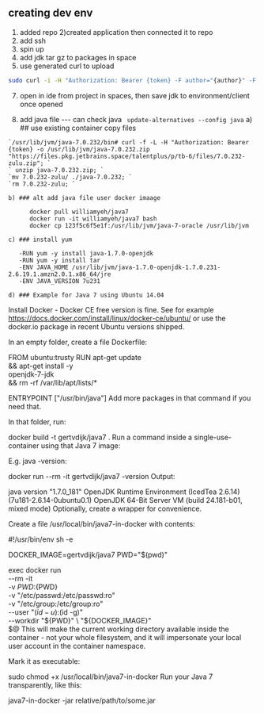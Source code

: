 ## creating dev env
  1) added repo
  2)created application then connected it to repo
  3) add ssh
  4) spin up 
  5) add jdk tar gz to packages in space
  6) use generated curl to upload 
   ```bash
   sudo curl -i -H "Authorization: Bearer {token} -F author="{author}" -F description="jdk7Gzip" -F file=@"/Users/bpaxton/Downloads/depend.tar.gz" https://files.pkg.jetbrains.space/talentplus/p/tb-6/files/
   ```
   
  7) open in ide from project in spaces, then save jdk to environment/client once opened    
  
  8) add java file --- can check java ` update-alternatives --config java`
    a) ## use existing container copy files
    
    `/usr/lib/jvm/java-7.0.232/bin# curl -f -L -H "Authorization: Bearer {token} -o /usr/lib/jvm/java-7.0.232.zip "https://files.pkg.jetbrains.space/talentplus/p/tb-6/files/7.0.232-zulu.zip"; `
    ` unzip java-7.0.232.zip; `
    `mv 7.0.232-zulu/ ./java-7.0.232; `
    `rm 7.0.232-zulu; `
    
    b) ### alt add java file user docker imaage
    
          docker pull williamyeh/java7 
          docker run -it williamyeh/java7 bash
          docker cp 123f5c6f5e1f:/usr/lib/jvm/java-7-oracle /usr/lib/jvm
     
    c) ### install yum
    
       -RUN yum -y install java-1.7.0-openjdk
       -RUN yum -y install tar
       -ENV JAVA_HOME /usr/lib/jvm/java-1.7.0-openjdk-1.7.0.231-2.6.19.1.amzn2.0.1.x86_64/jre
       -ENV JAVA_VERSION 7u231
       
    d) ### Example for Java 7 using Ubuntu 14.04
    
Install Docker - Docker CE free version is fine. See for example https://docs.docker.com/install/linux/docker-ce/ubuntu/ or use the docker.io package in recent Ubuntu versions shipped.

In an empty folder, create a file Dockerfile:

FROM ubuntu:trusty
RUN apt-get update \
    && apt-get install -y \
        openjdk-7-jdk \
    && rm -rf /var/lib/apt/lists/*

ENTRYPOINT ["/usr/bin/java"]
Add more packages in that command if you need that.

In that folder, run:

docker build -t gertvdijk/java7 .
Run a command inside a single-use-container using that Java 7 image:

E.g. java -version:

docker run --rm -it gertvdijk/java7 -version
Output:

java version "1.7.0_181"
OpenJDK Runtime Environment (IcedTea 2.6.14) (7u181-2.6.14-0ubuntu0.1)
OpenJDK 64-Bit Server VM (build 24.181-b01, mixed mode)
Optionally, create a wrapper for convenience.

Create a file /usr/local/bin/java7-in-docker with contents:

#!/usr/bin/env sh -e

DOCKER_IMAGE=gertvdijk/java7
PWD="$(pwd)"

exec docker run \
  --rm -it \
  -v ${PWD}:${PWD} \
  -v "/etc/passwd:/etc/passwd:ro" \
  -v "/etc/group:/etc/group:ro" \
  --user "$(id -u):$(id -g)" \
  --workdir "${PWD}" \
  "${DOCKER_IMAGE}" \
  $@
This will make the current working directory available inside the container - not your whole filesystem, and it will impersonate your local user account in the container namespace.

Mark it as executable:

sudo chmod +x /usr/local/bin/java7-in-docker
Run your Java 7 transparently, like this:

java7-in-docker -jar relative/path/to/some.jar
